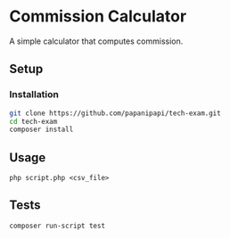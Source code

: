 # Commission Calculator

A simple calculator that computes commission.

## Setup
### Installation
``` sh
git clone https://github.com/papanipapi/tech-exam.git
cd tech-exam
composer install
```

## Usage
`php script.php <csv_file>`

## Tests
`composer run-script test`